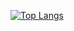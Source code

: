 [![Top Langs](https://github-readme-stats.vercel.app/api/top-langs/?username=Hato1125
)](https://github.com/anuraghazra/github-readme-stats)
